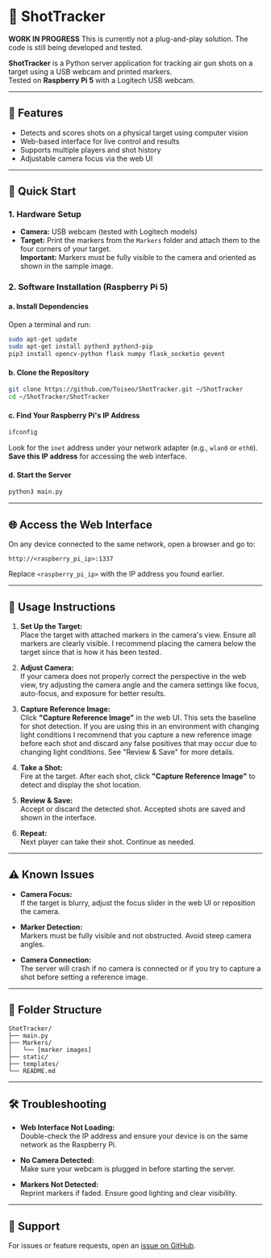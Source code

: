 # 🎯 ShotTracker

**WORK IN PROGRESS** This is currently not a plug-and-play solution. The code is still being developed and tested.


**ShotTracker** is a Python server application for tracking air gun shots on a target using a USB webcam and printed markers.  
Tested on **Raspberry Pi 5** with a Logitech USB webcam.

---

## 📸 Features

- Detects and scores shots on a physical target using computer vision
- Web-based interface for live control and results
- Supports multiple players and shot history
- Adjustable camera focus via the web UI

---

## 🚀 Quick Start

### 1. Hardware Setup

- **Camera:** USB webcam (tested with Logitech models)
- **Target:** Print the markers from the `Markers` folder and attach them to the four corners of your target.  
  **Important:** Markers must be fully visible to the camera and oriented as shown in the sample image.

### 2. Software Installation (Raspberry Pi 5)

#### a. Install Dependencies

Open a terminal and run:

```bash
sudo apt-get update
sudo apt-get install python3 python3-pip
pip3 install opencv-python flask numpy flask_socketio gevent
```

#### b. Clone the Repository

```bash
git clone https://github.com/Toiseo/ShotTracker.git ~/ShotTracker
cd ~/ShotTracker/ShotTracker
```

#### c. Find Your Raspberry Pi's IP Address

```bash
ifconfig
```
Look for the `inet` address under your network adapter (e.g., `wlan0` or `eth0`).  
**Save this IP address** for accessing the web interface.

#### d. Start the Server

```bash
python3 main.py
```

---

## 🌐 Access the Web Interface

On any device connected to the same network, open a browser and go to:

```
http://<raspberry_pi_ip>:1337
```
Replace `<raspberry_pi_ip>` with the IP address you found earlier.

---

## 🏹 Usage Instructions

1. **Set Up the Target:**  
   Place the target with attached markers in the camera's view. Ensure all markers are clearly visible. I recommend placing the camera below the target since that is how it has been tested.

2. **Adjust Camera:**  
   If your camera does not properly correct the perspective in the web view, try adjusting the camera angle and the camera settings like focus, auto-focus, and exposure for better results.

3. **Capture Reference Image:**  
   Click **"Capture Reference Image"** in the web UI. This sets the baseline for shot detection. If you are using this in an environment with changing light conditions I recommend that you capture a new reference image before each shot and discard any false positives that may occur due to changing light conditions. See "Review & Save" for more details.

4. **Take a Shot:**  
   Fire at the target. After each shot, click **"Capture Reference Image"** to detect and display the shot location.

5. **Review & Save:**  
   Accept or discard the detected shot. Accepted shots are saved and shown in the interface.

6. **Repeat:**  
   Next player can take their shot. Continue as needed.

---

## ⚠️ Known Issues

- **Camera Focus:**  
  If the target is blurry, adjust the focus slider in the web UI or reposition the camera.

- **Marker Detection:**  
  Markers must be fully visible and not obstructed. Avoid steep camera angles.

- **Camera Connection:**  
  The server will crash if no camera is connected or if you try to capture a shot before setting a reference image.

---

## 📂 Folder Structure

```
ShotTracker/
├── main.py
├── Markers/
│   └── [marker images]
├── static/
├── templates/
└── README.md
```

---

## 🛠️ Troubleshooting

- **Web Interface Not Loading:**  
  Double-check the IP address and ensure your device is on the same network as the Raspberry Pi.

- **No Camera Detected:**  
  Make sure your webcam is plugged in before starting the server.

- **Markers Not Detected:**  
  Reprint markers if faded. Ensure good lighting and clear visibility.

---

## 📧 Support

For issues or feature requests, open an [issue on GitHub](https://github.com/Toiseo/ShotTracker/issues).